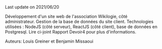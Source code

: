 Last update on 2021/06/20

Développement d'un site web de l'association Wikilogie, côté administrateur. Gestion de la base de données du site client.
Technologies utilisées : NodeJS (côté serveur), ReactJS (côté client), base de données en Postgresql.
Lire ci-joint Rapport Devoir4 pour plus d'informations.

Auteurs: Louis Greiner et Benjamin Missaoui
